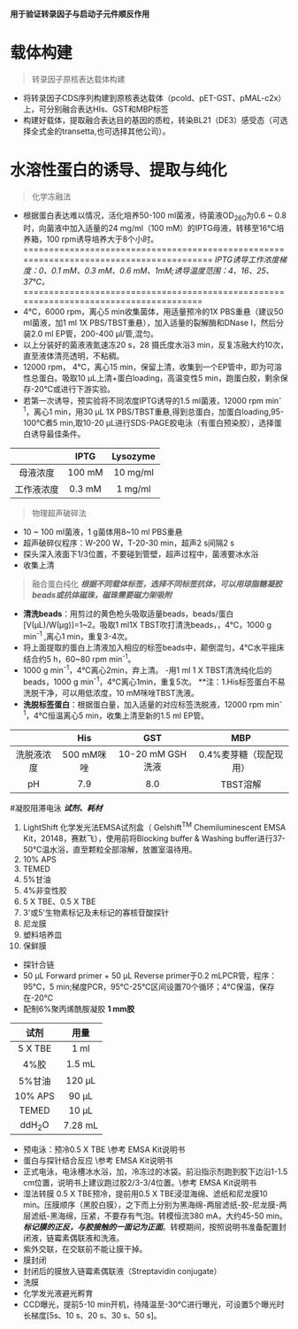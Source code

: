 **用于验证转录因子与启动子元件顺反作用**
# 载体构建
> 转录因子原核表达载体构建
- 将转录因子CDS序列构建到原核表达载体（pcold、pET-GST、pMAL-c2x）上，可分别融合表达HIs、GST和MBP标签
- 构建好载体，提取融合表达目的基因的质粒，转染BL21（DE3）感受态（可选择全式金的transetta,也可选择其他公司）。
# 水溶性蛋白的诱导、提取与纯化
> 化学冻融法
 - 根据蛋白表达难以情况，活化培养50-100 ml菌液，待菌液OD<sub>260</sub>为0.6 ~ 0.8时，向菌液中加入适量的24 mg/ml（100 mM）的IPTG母液，转移至16℃培养箱，100 rpm诱导培养大于8个小时。
========================================================================================
*IPTG诱导工作浓度梯度：0、0.1 mM、0.3 mM、0.6 mM、1mM;诱导温度范围：4、16、25、37℃。*
======================================================================================
- 4℃，6000 rpm，离心5 min收集菌体，用适量预冷的1X PBS重悬（建议50 ml菌液，加1 ml 1X PBS/TBST重悬），加入适量的裂解酶和DNase I，然后分装2.0 ml EP管，200-400 μl/管,混匀。
- 以上分装好的菌液液氮速冻20 s，28 摄氏度水浴3 min，反复冻融大约10次，直至液体清亮透明，不粘稠。
- 12000 rpm， 4℃，离心15 min，保留上清，收集到一个EP管中，即为可溶性总蛋白。吸取10 μL上清+蛋白loading，高温变性5 min，跑蛋白胶，剩余保存-20℃或进行下游实验。
- 若第一次诱导，预实验将不同浓度IPTG诱导的1.5 ml菌液，12000 rpm min<sup>-1</sup>，离心1 min，用30 μL 1X PBS/TBST重悬,得到总蛋白，加蛋白loading,95-100℃煮5 min,取10-20 μL进行SDS-PAGE胶电泳（有蛋白预染胶），选择蛋白诱导最佳条件。

|       |IPTG|Lysozyme
:--:|:-:|:-:
母液浓度|100 mM|10 mg/ml
工作液浓度|0.3 mM|1 mg/ml
> 物理超声破碎法
- 10 ~ 100 ml菌液，1 g菌体用8~10 ml PBS重悬
- 超声破碎仪程序：W-200 W，T-20-30 min，超声2 s间隔2 s
- 探头深入液面下1/3位置，不要碰到管壁，超声过程中，菌液要冰水浴
- 收集上清
> 融合蛋白纯化
 ***根据不同载体标签，选择不同标签抗体，可以用琼脂糖凝胶beads或抗体磁珠，磁珠需要磁力架吸附***
- **清洗beads**：用剪过的黄色枪头吸取适量beads，beads/蛋白[V(μL)/W(μg)]=1~2。吸取1 ml1X TBST吹打清洗beads，，4℃，1000 g min<sup>-1 </sup>,离心1 min，重复3-4次。
- 将上面提取的蛋白上清液加入相应的标签beads中，颠倒混匀，4℃水平摇床结合约5 h，60~80 rpm min<sup>-1</sup>。
- 1000 g min<sup>-1</sup>，4℃离心2min，弃上清。
-用1 ml 1 X TBST清洗纯化后的beads，1000 g min<sup>-1</sup>，4℃离心1min，重复5次。
**注：1.His标签蛋白不易洗脱干净，可以用低浓度，10 mM咪唑TBST洗液。
- **洗脱标签蛋白**：根据蛋白量，加入适量的对应标签洗脱液，12000 rpm min<sup>-1</sup>，4℃恒温离心5 min，收集上清至新的1.5 ml EP管。
 
| |His|GST|MBP
| :-:|:-:|:-:|:-:
|洗脱液浓度|500 mM咪唑|10-20 mM GSH洗液|0.4%麦芽糖（现配现用）
pH|7.9|8.0|TBST溶解
#凝胶阻滞电泳
***试剂、耗材***
1. LightShift 化学发光法EMSA试剂盒（ Gelshift<sup>TM</sup> Chemiluminescent EMSA Kit，20148，赛默飞），使用前将Blocking buffer & Washing buffer进行37-50℃温水浴，直至颗粒全部溶解，放置室温待用。
2. 10% APS
3. TEMED
4. 5%甘油
5. 4%非变性胶
6. 5 X TBE、0.5 X TBE
7. 3'或5'生物素标记及未标记的寡核苷酸探针
8. 尼龙膜
9. 塑料培养皿
10. 保鲜膜
- 探针合链
- 50 μL Forward primer + 50 μL Reverse primer于0.2 mLPCR管，程序：95℃，5 min;梯度PCR，95℃-25℃区间设置70个循环；4℃保温，保存在-20℃
- 配制6%聚丙烯酰胺凝胶
**1 mm胶**
  
 试剂|用量
  :-:|:-:|
 5 X TBE|1 ml|
  4%胶|1.5 mL|
  5%甘油|120 μL|
  10% APS|90 μL|
  TEMED|10 μL|
  ddH<sub>2</sub>O|7.28 mL
- 预电泳：预冷0.5 X TBE \\参考 EMSA Kit说明书
- 蛋白与探针结合反应  \\参考 EMSA Kit说明书
- 正式电泳，电泳槽冰水浴，加，冷冻过的冰袋。前沿指示剂跑到胶下边沿1-1.5 cm位置，说明书上建议跑过胶2/3-3/4位置。\\参考 EMSA Kit说明书
- 湿法转膜
0.5 X TBE预冷，提前用0.5 X TBE浸湿海绵、滤纸和尼龙膜10 min。压膜顺序（黑胶白膜），之下而上分别为黑海绵-两层滤纸-胶-尼龙膜-两层滤纸-黑海绵，压紧，不要存有气泡。转模恒流380 mA，大约45-50 min。***标记膜的正反，与胶接触的一面记为正面***。转模期间，按照说明书准备配置封闭液，链霉素偶联液和洗液。
- 紫外交联，在交联前不能让膜干掉。
- 膜封闭
- 封闭后的膜放入链霉素偶联液（Streptavidin conjugate）
- 洗膜
- 化学发光液避光孵育
- CCD曝光，提前5-10 min开机，待降温至-30℃进行曝光，可设置5个曝光时长梯度[5s、10 s、20 s、30 s、50 s]。
